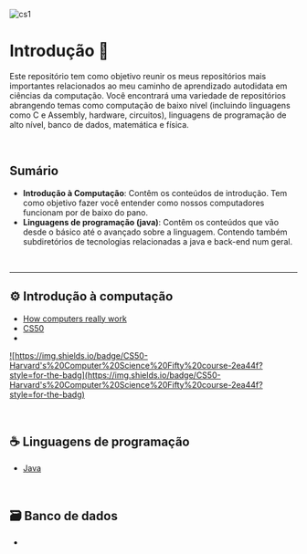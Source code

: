 
![cs1](https://github.com/FireguiQueen/ciencia-da-computacao/assets/98475125/731d3e76-02d6-43ab-b8f4-c6bcb2361e6f)

# Introdução :wave:
Este repositório tem como objetivo reunir os meus repositórios mais importantes relacionados ao meu caminho de aprendizado autodidata em ciências da computação. Você encontrará uma variedade de repositórios abrangendo temas como computação de baixo nível (incluindo linguagens como C e Assembly, hardware, circuitos), linguagens de programação de alto nível, banco de dados, matemática e física.

<br>

## Sumário
- **Introdução à Computação**: Contêm os conteúdos de introdução. Tem como objetivo fazer você entender como nossos computadores funcionam por de baixo do pano. 
- **Linguagens de programação (java)**: Contêm os conteúdos que vão desde o básico até o avançado sobre a linguagem. Contendo também subdiretórios de tecnologias relacionadas a java e back-end num geral. 

<br>

_____

## ⚙️ __Introdução à computação__
+ [How computers really work](https://github.com/FireguiQueen/how-computers-really-work) 
+ [CS50](https://github.com/FireguiQueen/CS50)
+ 
 <a href="https://youtube.com"> ![https://img.shields.io/badge/CS50-Harvard's%20Computer%20Science%20Fifty%20course-2ea44f?style=for-the-badg](https://img.shields.io/badge/CS50-Harvard's%20Computer%20Science%20Fifty%20course-2ea44f?style=for-the-badg) </a>

<br>

## ☕ __Linguagens de programação__
+ [Java](https://github.com/FireguiQueen/Java)

<br>

## 🗃️ __Banco de dados__
+ 

